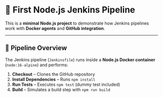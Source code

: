 # 🚀 First Node.js Jenkins Pipeline

This is a **minimal Node.js project** to demonstrate how Jenkins pipelines work with **Docker agents** and **GitHub integration**.

---

## 📌 Pipeline Overview
The Jenkins pipeline (`Jenkinsfile`) runs inside a **Node.js Docker container** (`node:16-alpine`) and performs:

1. **Checkout** – Clones the GitHub repository  
2. **Install Dependencies** – Runs `npm install`  
3. **Run Tests** – Executes `npm test` (dummy test included)  
4. **Build** – Simulates a build step with `npm run build`
